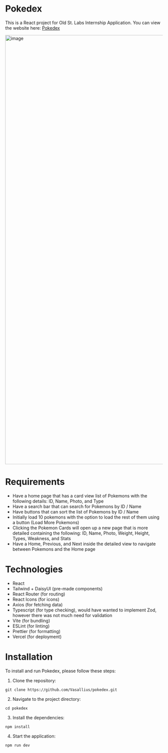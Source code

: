 # Pokedex

This is a React project for Old St. Labs Internship Application. You can view the website here: [Pokedex](https://pokedex-liard-two-30.vercel.app/)

<img width="1368" alt="image" src="https://github.com/Vasallius/pokedex/assets/64886200/1556e2d0-ef3c-4c04-9dca-81bb0f859cd8">

# Requirements

- Have a home page that has a card view list of Pokemons with the following details: ID, Name, Photo, and Type
- Have a search bar that can search for Pokemons by ID / Name
- Have buttons that can sort the list of Pokemons by ID / Name
- Initially load 10 pokemons with the option to load the rest of them using a button (Load More Pokemons)
- Clicking the Pokemon Cards will open up a new page that is more detailed containing the following: ID, Name, Photo, Weight, Height, Types, Weakness, and Stats
- Have a Home, Previous, and Next inside the detailed view to navigate between Pokemons and the Home page

# Technologies

- React
- Tailwind + DaisyUI (pre-made components)
- React Router (for routing)
- React Icons (for icons)
- Axios (for fetching data)
- Typescript (for type checking), would have wanted to implement Zod, however there was not much need for validation
- Vite (for bundling)
- ESLint (for linting)
- Prettier (for formatting)
- Vercel (for deployment)

# Installation

To install and run Pokedex, please follow these steps:

1. Clone the repository:

```
git clone https://github.com/Vasallius/pokedex.git
```

2. Navigate to the project directory:

```
cd pokedex
```

3. Install the dependencies:

```
npm install
```

4. Start the application:

```
npm run dev
```

